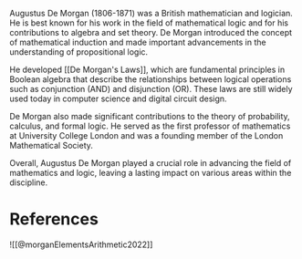 
Augustus De Morgan (1806-1871) was a British mathematician and logician. He is best known for his work in the field of mathematical logic and for his contributions to algebra and set theory. De Morgan introduced the concept of mathematical induction and made important advancements in the understanding of propositional logic.

He developed [[De Morgan's Laws]], which are fundamental principles in Boolean algebra that describe the relationships between logical operations such as conjunction (AND) and disjunction (OR). These laws are still widely used today in computer science and digital circuit design.

De Morgan also made significant contributions to the theory of probability, calculus, and formal logic. He served as the first professor of mathematics at University College London and was a founding member of the London Mathematical Society.

Overall, Augustus De Morgan played a crucial role in advancing the field of mathematics and logic, leaving a lasting impact on various areas within the discipline.

# References
![[@morganElementsArithmetic2022]]
